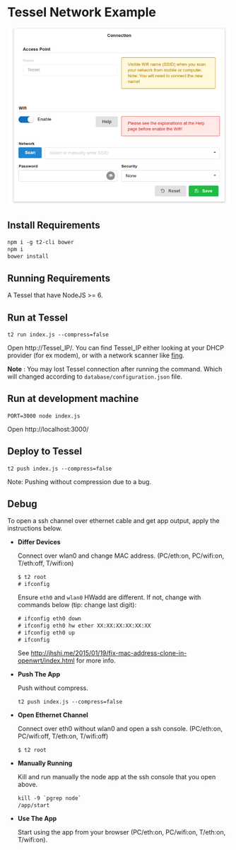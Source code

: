 # Tessel Network Example

![Screenshot](screenshot.png)


## Install Requirements

```
npm i -g t2-cli bower
npm i
bower install
```


## Running Requirements

A Tessel that have NodeJS >= 6.


## Run at Tessel

```
t2 run index.js --compress=false
```
Open http://Tessel_IP/. You can find Tessel_IP either looking at your DHCP provider (for ex modem), or with a network scanner like [fing](https://www.fing.io/).

**Note** : You may lost Tessel connection after running the command. Which will changed according to
`database/configuration.json` file.


## Run at development machine

```
PORT=3000 node index.js
```
Open http://localhost:3000/


## Deploy to Tessel

```
t2 push index.js --compress=false
```

Note: Pushing without compression due to a bug.


## Debug

To open a ssh channel over ethernet cable and get app output, apply the instructions below.

* **Differ Devices**

  Connect over wlan0 and change MAC address. (PC/eth:on, PC/wifi:on, T/eth:off, T/wifi:on)

  ```
  $ t2 root
  # ifconfig
  ```

  Ensure `eth0` and `wlan0` HWadd are different. If not, change with commands below (tip: change last digit):

  ```
  # ifconfig eth0 down
  # ifconfig eth0 hw ether XX:XX:XX:XX:XX:XX
  # ifconfig eth0 up
  # ifconfig
  ```

  See http://jhshi.me/2015/01/19/fix-mac-address-clone-in-openwrt/index.html for more info.

* **Push The App**

  Push without compress.

  ```
  t2 push index.js --compress=false
  ```

* **Open Ethernet Channel**

  Connect over eth0 without wlan0 and open a ssh console. (PC/eth:on, PC/wifi:off, T/eth:on, T/wifi:off)

  ```
  $ t2 root
  ```

* **Manually Running**

  Kill and run manually the node app at the ssh console that you open above.

  ```
  kill -9 `pgrep node`
  /app/start
  ```

* **Use The App**

  Start using the app from your browser (PC/eth:on, PC/wifi:on, T/eth:on, T/wifi:on).
